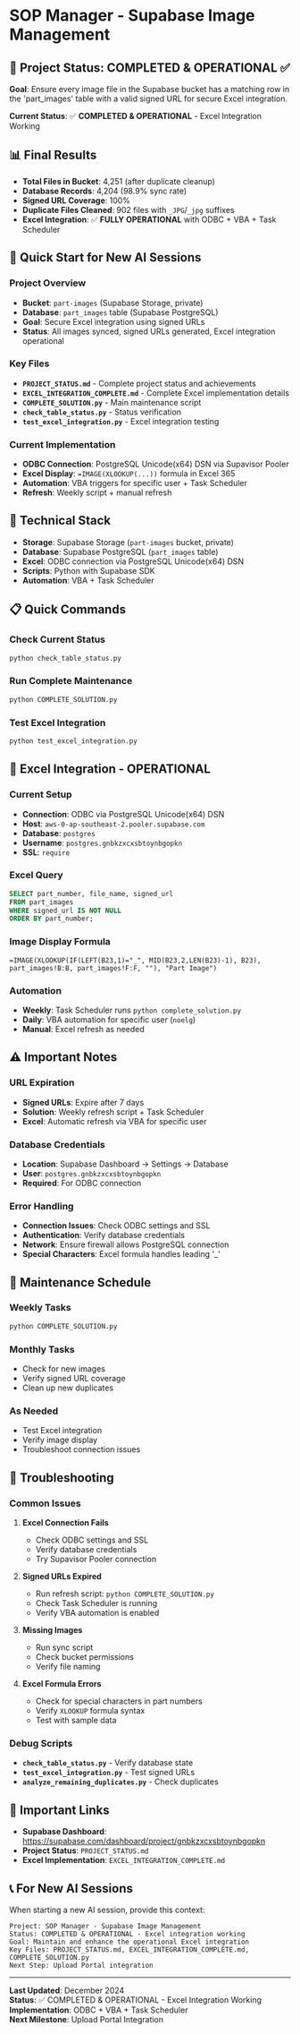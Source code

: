 # SOP Manager - Supabase Image Management

## 🎯 **Project Status: COMPLETED & OPERATIONAL** ✅

**Goal**: Ensure every image file in the Supabase bucket has a matching row in the 'part_images' table with a valid signed URL for secure Excel integration.

**Current Status**: ✅ **COMPLETED & OPERATIONAL** - Excel Integration Working

## 📊 **Final Results**
- **Total Files in Bucket**: 4,251 (after duplicate cleanup)
- **Database Records**: 4,204 (98.9% sync rate)
- **Signed URL Coverage**: 100%
- **Duplicate Files Cleaned**: 902 files with `_JPG`/`_jpg` suffixes
- **Excel Integration**: ✅ **FULLY OPERATIONAL** with ODBC + VBA + Task Scheduler

## 🚀 **Quick Start for New AI Sessions**

### **Project Overview**
- **Bucket**: `part-images` (Supabase Storage, private)
- **Database**: `part_images` table (Supabase PostgreSQL)
- **Goal**: Secure Excel integration using signed URLs
- **Status**: All images synced, signed URLs generated, Excel integration operational

### **Key Files**
- **`PROJECT_STATUS.md`** - Complete project status and achievements
- **`EXCEL_INTEGRATION_COMPLETE.md`** - Complete Excel implementation details
- **`COMPLETE_SOLUTION.py`** - Main maintenance script
- **`check_table_status.py`** - Status verification
- **`test_excel_integration.py`** - Excel integration testing

### **Current Implementation**
- **ODBC Connection**: PostgreSQL Unicode(x64) DSN via Supavisor Pooler
- **Excel Display**: `=IMAGE(XLOOKUP(...))` formula in Excel 365
- **Automation**: VBA triggers for specific user + Task Scheduler
- **Refresh**: Weekly script + manual refresh

## 🔧 **Technical Stack**
- **Storage**: Supabase Storage (`part-images` bucket, private)
- **Database**: Supabase PostgreSQL (`part_images` table)
- **Excel**: ODBC connection via PostgreSQL Unicode(x64) DSN
- **Scripts**: Python with Supabase SDK
- **Automation**: VBA + Task Scheduler

## 📋 **Quick Commands**

### **Check Current Status**
```bash
python check_table_status.py
```

### **Run Complete Maintenance**
```bash
python COMPLETE_SOLUTION.py
```

### **Test Excel Integration**
```bash
python test_excel_integration.py
```

## 🎯 **Excel Integration - OPERATIONAL**

### **Current Setup**
- **Connection**: ODBC via PostgreSQL Unicode(x64) DSN
- **Host**: `aws-0-ap-southeast-2.pooler.supabase.com`
- **Database**: `postgres`
- **Username**: `postgres.gnbkzxcxsbtoynbgopkn`
- **SSL**: `require`

### **Excel Query**
```sql
SELECT part_number, file_name, signed_url 
FROM part_images 
WHERE signed_url IS NOT NULL
ORDER BY part_number;
```

### **Image Display Formula**
```excel
=IMAGE(XLOOKUP(IF(LEFT(B23,1)="_", MID(B23,2,LEN(B23)-1), B23), part_images!B:B, part_images!F:F, ""), "Part Image")
```

### **Automation**
- **Weekly**: Task Scheduler runs `python complete_solution.py`
- **Daily**: VBA automation for specific user (`noelg`)
- **Manual**: Excel refresh as needed

## ⚠️ **Important Notes**

### **URL Expiration**
- **Signed URLs**: Expire after 7 days
- **Solution**: Weekly refresh script + Task Scheduler
- **Excel**: Automatic refresh via VBA for specific user

### **Database Credentials**
- **Location**: Supabase Dashboard → Settings → Database
- **User**: `postgres.gnbkzxcxsbtoynbgopkn`
- **Required**: For ODBC connection

### **Error Handling**
- **Connection Issues**: Check ODBC settings and SSL
- **Authentication**: Verify database credentials
- **Network**: Ensure firewall allows PostgreSQL connection
- **Special Characters**: Excel formula handles leading '_'

## 🔧 **Maintenance Schedule**

### **Weekly Tasks**
```bash
python COMPLETE_SOLUTION.py
```

### **Monthly Tasks**
- Check for new images
- Verify signed URL coverage
- Clean up new duplicates

### **As Needed**
- Test Excel integration
- Verify image display
- Troubleshoot connection issues

## 🚨 **Troubleshooting**

### **Common Issues**
1. **Excel Connection Fails**
   - Check ODBC settings and SSL
   - Verify database credentials
   - Try Supavisor Pooler connection

2. **Signed URLs Expired**
   - Run refresh script: `python COMPLETE_SOLUTION.py`
   - Check Task Scheduler is running
   - Verify VBA automation is enabled

3. **Missing Images**
   - Run sync script
   - Check bucket permissions
   - Verify file naming

4. **Excel Formula Errors**
   - Check for special characters in part numbers
   - Verify `XLOOKUP` formula syntax
   - Test with sample data

### **Debug Scripts**
- **`check_table_status.py`** - Verify database state
- **`test_excel_integration.py`** - Test signed URLs
- **`analyze_remaining_duplicates.py`** - Check duplicates

## 🔗 **Important Links**
- **Supabase Dashboard**: https://supabase.com/dashboard/project/gnbkzxcxsbtoynbgopkn
- **Project Status**: `PROJECT_STATUS.md`
- **Excel Implementation**: `EXCEL_INTEGRATION_COMPLETE.md`

## 📞 **For New AI Sessions**
When starting a new AI session, provide this context:

```
Project: SOP Manager - Supabase Image Management
Status: COMPLETED & OPERATIONAL - Excel integration working
Goal: Maintain and enhance the operational Excel integration
Key Files: PROJECT_STATUS.md, EXCEL_INTEGRATION_COMPLETE.md, COMPLETE_SOLUTION.py
Next Step: Upload Portal integration
```

---

**Last Updated**: December 2024  
**Status**: ✅ COMPLETED & OPERATIONAL - Excel Integration Working  
**Implementation**: ODBC + VBA + Task Scheduler  
**Next Milestone**: Upload Portal Integration 